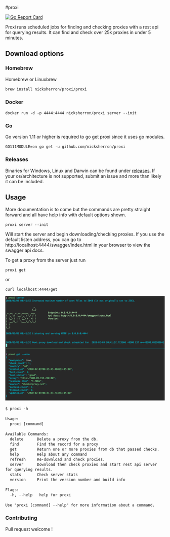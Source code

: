 
#proxi

[![Go Report Card](https://goreportcard.com/badge/github.com/nicksherron/proxi)](https://goreportcard.com/report/github.com/nicksherron/proxi)



Proxi runs scheduled jobs for finding and checking proxies with a rest api for querying results.
It can find and check over 25k proxies in under 5 minutes.



## Download options

### Homebrew

Homebrew or Linuxbrew
```shell script
brew install nicksherron/proxi/proxi
```
### Docker

```shell script
docker run -d -p 4444:4444 nicksherron/proxi server --init
```


### Go
Go version 1.11 or higher is required to go get proxi since it uses go modules.   
```shell script
GO111MODULE=on go get -u github.com/nicksherron/proxi
```

### Releases
Binaries for Windows, Linux and Darwin can be found under [releases](https://github.com/nicksherron/proxi/releases). If your os/architecture is not supported, submit an issue and more than likely it can be included.




## Usage 
More documentation is to come but the commands are pretty straight forward and all have help info with default options shown. 

```shell script
proxi server --init
```  
Will  start the server  and begin downloading/checking proxies. If you use the default listen address, 
you can go to http://localhost:4444/swagger/index.html in your browser to view the swagger api docs.


To get a proxy from the server just run
```shell script
proxi get 
```
or 
```shell script
curl localhost:4444/get
```

![sreenshot](media/proxi.png)


```shell script
$ proxi -h

Usage:
  proxi [command]

Available Commands:
  delete      Delete a proxy from the db.
  find        Find the record for a proxy
  get         Return one or more proxies from db that passed checks.
  help        Help about any command
  refresh     Re-download and check proxies.
  server      Download then check proxies and start rest api server for querying results.
  stats       Check server stats
  version     Print the version number and build info

Flags:
  -h, --help   help for proxi

Use "proxi [command] --help" for more information about a command.
```

### Contributing
Pull request welcome !